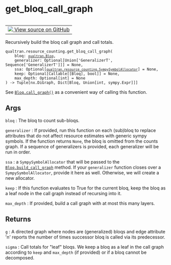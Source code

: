 # get_bloq_call_graph


<table class="tfo-notebook-buttons tfo-api nocontent" align="left">
<td>
  <a target="_blank" href="https://github.com/quantumlib/Qualtran/blob/main/qualtran/resource_counting/_call_graph.py#L197-L243">
    <img src="https://www.tensorflow.org/images/GitHub-Mark-32px.png" />
    View source on GitHub
  </a>
</td>
</table>



Recursively build the bloq call graph and call totals.


<pre class="devsite-click-to-copy prettyprint lang-py tfo-signature-link">
<code>qualtran.resource_counting.get_bloq_call_graph(
    bloq: <a href="../../qualtran/Bloq.html"><code>qualtran.Bloq</code></a>,
    generalizer: Optional[Union['GeneralizerT', Sequence['GeneralizerT']]] = None,
    ssa: Optional[<a href="../../qualtran/resource_counting/SympySymbolAllocator.html"><code>qualtran.resource_counting.SympySymbolAllocator</code></a>] = None,
    keep: Optional[Callable[[Bloq], bool]] = None,
    max_depth: Optional[int] = None
) -> Tuple[nx.DiGraph, Dict[Bloq, Union[int, sympy.Expr]]]
</code></pre>



<!-- Placeholder for "Used in" -->

See <a href="../../qualtran/Bloq.html#call_graph"><code>Bloq.call_graph()</code></a> as a convenient way of calling this function.

<h2 class="add-link">Args</h2>

`bloq`<a id="bloq"></a>
: The bloq to count sub-bloqs.

`generalizer`<a id="generalizer"></a>
: If provided, run this function on each (sub)bloq to replace attributes
  that do not affect resource estimates with generic sympy symbols. If the function
  returns `None`, the bloq is omitted from the counts graph. If a sequence of
  generalizers is provided, each generalizer will be run in order.

`ssa`<a id="ssa"></a>
: a `SympySymbolAllocator` that will be passed to the <a href="../../qualtran/Bloq.html#build_call_graph"><code>Bloq.build_call_graph</code></a> method. If
  your `generalizer` function closes over a `SympySymbolAllocator`, provide it here as
  well. Otherwise, we will create a new allocator.

`keep`<a id="keep"></a>
: If this function evaluates to True for the current bloq, keep the bloq as a leaf
  node in the call graph instead of recursing into it.

`max_depth`<a id="max_depth"></a>
: If provided, build a call graph with at most this many layers.




<h2 class="add-link">Returns</h2>

`g`<a id="g"></a>
: A directed graph where nodes are (generalized) bloqs and edge attribute 'n' reports
  the number of times successor bloq is called via its predecessor.

`sigma`<a id="sigma"></a>
: Call totals for "leaf" bloqs. We keep a bloq as a leaf in the call graph
  according to `keep` and `max_depth` (if provided) or if a bloq cannot be
  decomposed.


